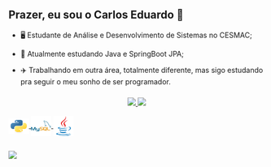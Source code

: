 ## Prazer, eu sou o Carlos Eduardo 👋

- 🖥️ Estudante de Análise e Desenvolvimento de Sistemas no CESMAC;
- 🐍 Atualmente estudando Java e SpringBoot JPA;
- ✈️ Trabalhando em outra área, totalmente diferente, mas sigo estudando pra seguir o meu sonho de ser programador.

   ###

<div align="center">
  <a href="https://github.com/carlos-eduardo-ip">
  <img height="180em" src="https://github-readme-stats.vercel.app/api?username=carlos-eduardo-ip&show_icons=true&theme=dracula&include_all_commits=true&count_private=true"/>
  <img height="180em" src="https://github-readme-stats.vercel.app/api/top-langs/?username=carlos-eduardo-ip&layout=compact&langs_count=7&theme=dracula"/>
</div>
<div style="display: inline_block"><br>
  <img align="center" alt="Python" width="40" height="30" src="https://raw.githubusercontent.com/devicons/devicon/master/icons/python/python-original.svg">
  <a href="https://www.mysql.com/" target="_blank" rel="noreferrer"> <img align="center" alt="MySQL" width="40" height="40" src="https://raw.githubusercontent.com/devicons/devicon/master/icons/mysql/mysql-original-wordmark.svg"> </a>
   <a href="https://www.java.com" target="_blank" rel="noreferrer"> <img align="center" alt="Java" width="40" height="40" src="https://raw.githubusercontent.com/devicons/devicon/master/icons/java/java-original.svg"></a>

   ##
 
<div> 
  <a href="https://www.linkedin.com/in/carlos-eduardo-8aba2a21b/" target="_blank"><img src="https://img.shields.io/badge/-LinkedIn-%230077B5?style=for-the-badge&logo=linkedin&logoColor=white" target="_blank"></a> 
</div>
